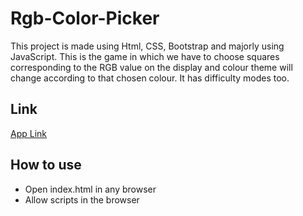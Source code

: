 # Rgb-Color-Picker
This project is made using Html, CSS, Bootstrap and majorly using JavaScript. This is the game in which we have to choose squares corresponding to the RGB value on the display and colour theme will change according to that chosen colour. It has difficulty modes too. 

## Link
[App Link](https://colorpicker01.netlify.app/)

## How to use
- Open index.html in any browser 
- Allow scripts in the browser
